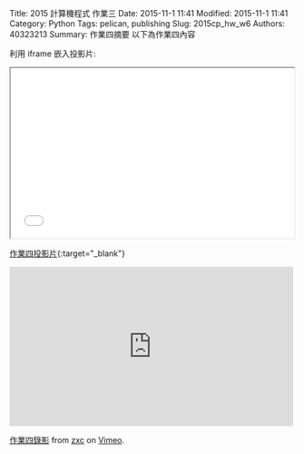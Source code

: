 Title: 2015 計算機程式 作業三
Date: 2015-11-1 11:41
Modified: 2015-11-1 11:41
Category: Python
Tags: pelican, publishing
Slug: 2015cp_hw_w6
Authors: 40323213
Summary: 作業四摘要
以下為作業四內容

利用 iframe 嵌入投影片:

<iframe src="simplest4.html" width="500" height="300"></iframe>

[作業四投影片](simplest3.html){:target="_blank"}


<iframe src="https://player.vimeo.com/video/145042399" width="500" height="281" frameborder="0" webkitallowfullscreen mozallowfullscreen allowfullscreen></iframe> <p><a href="https://vimeo.com/145042399">作業四錄影</a> from <a href="https://vimeo.com/user45625718">zxc</a> on <a href="https://vimeo.com">Vimeo</a>.</p>